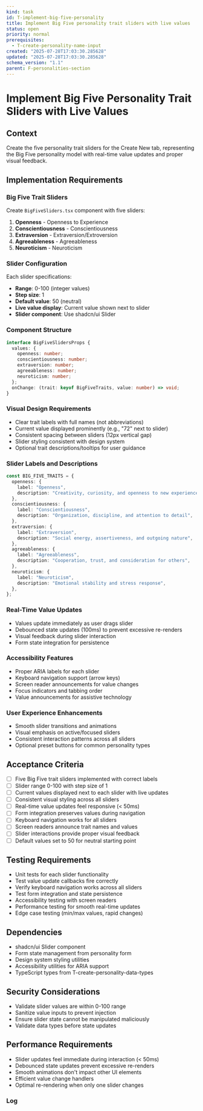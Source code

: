 ```yaml
---
kind: task
id: T-implement-big-five-personality
title: Implement Big Five personality trait sliders with live values
status: open
priority: normal
prerequisites:
  - T-create-personality-name-input
created: "2025-07-28T17:03:30.285628"
updated: "2025-07-28T17:03:30.285628"
schema_version: "1.1"
parent: F-personalities-section
---
```


# Implement Big Five Personality Trait Sliders with Live Values

## Context

Create the five personality trait sliders for the Create New tab, representing the Big Five personality model with real-time value updates and proper visual feedback.

## Implementation Requirements

### Big Five Trait Sliders

Create `BigFiveSliders.tsx` component with five sliders:

1. **Openness** - Openness to Experience
2. **Conscientiousness** - Conscientiousness
3. **Extraversion** - Extraversion/Extroversion
4. **Agreeableness** - Agreeableness
5. **Neuroticism** - Neuroticism

### Slider Configuration

Each slider specifications:

- **Range**: 0-100 (integer values)
- **Step size**: 1
- **Default value**: 50 (neutral)
- **Live value display**: Current value shown next to slider
- **Slider component**: Use shadcn/ui Slider

### Component Structure

```typescript
interface BigFiveSlidersProps {
  values: {
    openness: number;
    conscientiousness: number;
    extraversion: number;
    agreeableness: number;
    neuroticism: number;
  };
  onChange: (trait: keyof BigFiveTraits, value: number) => void;
}
```

### Visual Design Requirements

- Clear trait labels with full names (not abbreviations)
- Current value displayed prominently (e.g., "72" next to slider)
- Consistent spacing between sliders (12px vertical gap)
- Slider styling consistent with design system
- Optional trait descriptions/tooltips for user guidance

### Slider Labels and Descriptions

```typescript
const BIG_FIVE_TRAITS = {
  openness: {
    label: "Openness",
    description: "Creativity, curiosity, and openness to new experiences",
  },
  conscientiousness: {
    label: "Conscientiousness",
    description: "Organization, discipline, and attention to detail",
  },
  extraversion: {
    label: "Extraversion",
    description: "Social energy, assertiveness, and outgoing nature",
  },
  agreeableness: {
    label: "Agreeableness",
    description: "Cooperation, trust, and consideration for others",
  },
  neuroticism: {
    label: "Neuroticism",
    description: "Emotional stability and stress response",
  },
};
```

### Real-Time Value Updates

- Values update immediately as user drags slider
- Debounced state updates (100ms) to prevent excessive re-renders
- Visual feedback during slider interaction
- Form state integration for persistence

### Accessibility Features

- Proper ARIA labels for each slider
- Keyboard navigation support (arrow keys)
- Screen reader announcements for value changes
- Focus indicators and tabbing order
- Value announcements for assistive technology

### User Experience Enhancements

- Smooth slider transitions and animations
- Visual emphasis on active/focused sliders
- Consistent interaction patterns across all sliders
- Optional preset buttons for common personality types

## Acceptance Criteria

- [ ] Five Big Five trait sliders implemented with correct labels
- [ ] Slider range 0-100 with step size of 1
- [ ] Current values displayed next to each slider with live updates
- [ ] Consistent visual styling across all sliders
- [ ] Real-time value updates feel responsive (< 50ms)
- [ ] Form integration preserves values during navigation
- [ ] Keyboard navigation works for all sliders
- [ ] Screen readers announce trait names and values
- [ ] Slider interactions provide proper visual feedback
- [ ] Default values set to 50 for neutral starting point

## Testing Requirements

- Unit tests for each slider functionality
- Test value update callbacks fire correctly
- Verify keyboard navigation works across all sliders
- Test form integration and state persistence
- Accessibility testing with screen readers
- Performance testing for smooth real-time updates
- Edge case testing (min/max values, rapid changes)

## Dependencies

- shadcn/ui Slider component
- Form state management from personality form
- Design system styling utilities
- Accessibility utilities for ARIA support
- TypeScript types from T-create-personality-data-types

## Security Considerations

- Validate slider values are within 0-100 range
- Sanitize value inputs to prevent injection
- Ensure slider state cannot be manipulated maliciously
- Validate data types before state updates

## Performance Requirements

- Slider updates feel immediate during interaction (< 50ms)
- Debounced state updates prevent excessive re-renders
- Smooth animations don't impact other UI elements
- Efficient value change handlers
- Optimal re-rendering when only one slider changes

### Log
